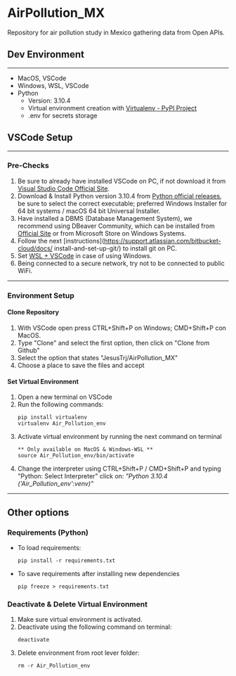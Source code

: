 # AirPollution_MX
Repository for air pollution study in Mexico gathering data from Open APIs. 

## Dev Environment
---
* MacOS, VSCode
* Windows, WSL, VSCode
* Python
    * Version: 3.10.4
    * Virtual environment creation with [Virtualenv - PyPI Project](https://pypi.org/project/virtualenv/)
    * .env for secrets storage

## VSCode Setup
---
### Pre-Checks
1. Be sure to already have installed VSCode on PC, if not download it from [Visual Studio Code Official Site](https://code.visualstudio.com/download).
2. Download & Install Python version 3.10.4 from [Python official releases](https://www.python.org/downloads/release/python-31004/), be sure to select the correct executable; preferred Windows Installer for 64 bit systems / macOS 64 bit Universal Installer.
3. Have installed a DBMS (Database Management System), we recommend using DBeaver Community, which can be installed from [Official Site](https://dbeaver.io/download/) or from Microsoft Store on Windows Systems.
4. Follow the next [instructions](https://support.atlassian.com/bitbucket-cloud/docs/
install-and-set-up-git/) to install git on PC.
5. Set [WSL + VSCode](https://code.visualstudio.com/docs/remote/wsl) in case of using Windows.
6. Being connected to a secure network, try not to be connected to public WiFi.
---
### Environment Setup
#### Clone Repository
1. With VSCode open press CTRL+Shift+P on Windows; CMD+Shift+P con MacOS.
2. Type "Clone" and select the first option, then click on "Clone from Github"
3. Select the option that states "JesusTrj/AirPollution_MX"
4. Choose a place to save the files and accept
#### Set Virtual Environment
1. Open a new terminal on VSCode
2. Run the following commands:
    ```
    pip install virtualenv
    virtualenv Air_Pollution_env
    ```
3. Activate virtual environment by running the next command on terminal
    ```
    ** Only available on MacOS & Windows-WSL **
    source Air_Pollution_env/bin/activate
    ```
4. Change the interpreter using CTRL+Shift+P / CMD+Shift+P and typing "Python: Select Interpreter" click on: *"Python 3.10.4 ('Air_Pollution_env':venv)"*
---
## Other options
### Requirements (Python)
* To load requirements:
    ```
    pip install -r requirements.txt
    ```
* To save requirements after installing new dependencies
    ```
    pip freeze > requirements.txt
    ```
### Deactivate & Delete Virtual Environment
1. Make sure virtual environment is activated.
2. Deactivate using the following command on terminal:
    ```
    deactivate
    ```
3. Delete environment from root lever folder:
    ```
    rm -r Air_Pollution_env
    ```

